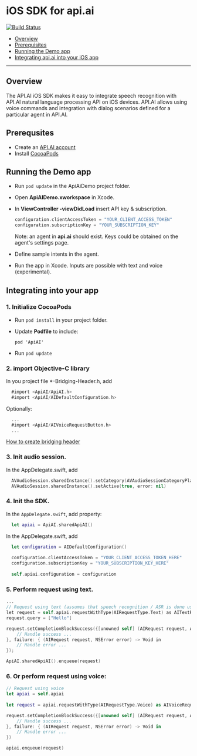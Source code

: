 iOS SDK for api.ai
==============

[![Build Status](https://travis-ci.org/api-ai/api-ai-ios-sdk.svg?branch=master)](https://travis-ci.org/api-ai/api-ai-ios-sdk)

* [Overview](#overview)
* [Prerequisites](#prerequisites)
* [Running the Demo app](#runningthedemoapp)
* [Integrating api.ai into your iOS app](#integratingintoyourapp)

---------------

## <a name="overview"></a>Overview
The API.AI iOS SDK makes it easy to integrate speech recognition with API.AI natural language processing API on iOS devices. API.AI allows using voice commands and integration with dialog scenarios defined for a particular agent in API.AI.

## <a name="prerequisites"></a>Prerequsites
* Create an [API.AI account](http://api.ai)
* Install [CocoaPods](http://cocoapods.org/)


## <a name="runningthedemoapp"></a>Running the Demo app
* Run ```pod update``` in the ApiAiDemo project folder.
* Open **ApiAIDemo.xworkspace** in Xcode.
* In **ViewController -viewDidLoad** insert API key & subscription.
  ```swift
  configuration.clientAccessToken = "YOUR_CLIENT_ACCESS_TOKEN"
  configuration.subscriptionKey = "YOUR_SUBSCRIPTION_KEY"
  ```
  
  Note: an agent in **api.ai** should exist. Keys could be obtained on the agent's settings page.
  
* Define sample intents in the agent.
* Run the app in Xcode.
  Inputs are possible with text and voice (experimental).


## <a name="integratingintoyourapp"></a>Integrating into your app
### 1. Initialize CocoaPods 
  * Run  ```pod install``` in your project folder.
  
  * Update **Podfile** to include:
    ```Podfile
    pod 'ApiAI'
    ```

* Run ```pod update```

### 2. import Objective-C library
  In you project file *-Bridging-Header.h, add
  ```Objective-C
    #import <ApiAI/ApiAI.h>
    #import <ApiAI/AIDefaultConfiguration.h>
  ```

  Optionally:
  ```Objective-C
    ...
    #import <ApiAI/AIVoiceRequestButton.h>
    ...
  ```

  [How to create bridging header](https://developer.apple.com/library/ios/documentation/Swift/Conceptual/BuildingCocoaApps/MixandMatch.html)

### 3. Init audio session.
  In the AppDelegate.swift, add
  ```swift
    AVAudioSession.sharedInstance().setCategory(AVAudioSessionCategoryPlayAndRecord, error: nil)
    AVAudioSession.sharedInstance().setActive(true, error: nil)
  ```
  
### 4. Init the SDK.
  In the ```AppDelegate.swift```, add property: 
  ```swift
    let apiai = ApiAI.sharedApiAI()
  ```
  
  In the AppDelegate.swift, add
  ```swift
    let configuration = AIDefaultConfiguration()
        
    configuration.clientAccessToken = "YOUR_CLIENT_ACCESS_TOKEN_HERE"
    configuration.subscriptionKey = "YOUR_SUBSCRIPTION_KEY_HERE"
    
    self.apiai.configuration = configuration
  ```

### 5. Perform request using text.
  ```Objective-C
  ...
  // Request using text (assumes that speech recognition / ASR is done using a third-party library, e.g. AT&T)
  let request = self.apiai.requestWithType(AIRequestType.Text) as AITextRequest
  request.query = ["Hello"]

  request.setCompletionBlockSuccess({[unowned self] (AIRequest request, AnyObject response) -> Void in
      // Handle success ...
  }, failure: { (AIRequest request, NSError error) -> Void in
      // Handle error ...
  });
  
  ApiAI.sharedApiAI().enqueue(request)
  ```
  
### 6. Or perform request using voice:
  ```swift
  // Request using voice
  let apiai = self.apiai
        
  let request = apiai.requestWithType(AIRequestType.Voice) as AIVoiceRequest
  
  request.setCompletionBlockSuccess({[unowned self] (AIRequest request, AnyObject response) -> Void in
      // Handle success ...
  }, failure: { (AIRequest request, NSError error) -> Void in
      // Handle error ...
  })
  
  apiai.enqueue(request)
  ```
